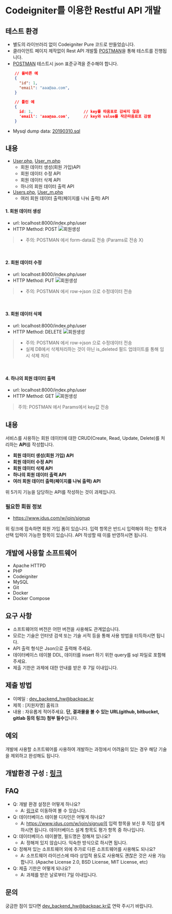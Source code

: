 # Codeigniter를 이용한 Restful API 개발

## 테스트 환경  
  - 별도의 라이브러리 없이 Codeigniter Pure 코드로 만들었습니다.
  - 클라이언트 페이지 제작없이 Rest API 개발툴 [POSTMAN](https://www.getpostman.com/)을 통해 테스트를 진행됩니다.
  - [POSTMAN](https://www.getpostman.com/) 테스트시 json 표준규격을 준수해야 합니다.
```json
    // 올바른 예
    {
      "id": 1,
      "email": "aaa@aa.com",
    }
    
    // 틀린 예
    {
      id: 1,                      // key를 따옴표로 감싸지 않음
      'email': 'aaa@aa.com',      // key와 value를 작은따옴료포 감쌈
    }
```
  - Mysql dump data: [20190310.sql](https://github.com/ohhapday/docker_apache_php/blob/master/20190310.sql)


## 내용
  - [User.php](https://github.com/ohhapday/docker_apache_php/blob/master/application/controllers/User.php), [User_m.php](https://github.com/ohhapday/docker_apache_php/blob/master/application/models/User_m.php)
    - 회원 데이터 생성(회원 가입)API
    - 회원 데이터 수정 API
    - 회원 데이터 삭제 API
    - 하나의 회원 데이터 출력 API
  - [Users.php](https://github.com/ohhapday/docker_apache_php/blob/master/application/controllers/Users.php), [User_m.php](https://github.com/ohhapday/docker_apache_php/blob/master/application/models/Users_m.php)
    - 여러 회원 데이터 출력(페이지를 나눠 출력) API


#### 1. 회원 데이터 생성
  - url: localhost:8000/index.php/user
  - HTTP Method: POST
![회원생성](https://raw.githubusercontent.com/ohhapday/docker_apache_php/master/img/%EC%8A%A4%ED%81%AC%EB%A6%B0%EC%83%B7%202019-03-10%20%EC%98%A4%ED%9B%84%2012.45.50.png)
> * 주의: POSTMAN 에서 form-data로 전송 (Params로 전송 X)

<br />

#### 2. 회원 데이터 수정
  - url: localhost:8000/index.php/user
  - HTTP Method: PUT
![회원생성](https://raw.githubusercontent.com/ohhapday/docker_apache_php/master/img/%EC%8A%A4%ED%81%AC%EB%A6%B0%EC%83%B7%202019-03-10%20%EC%98%A4%ED%9B%84%2012.45.50.png)
> * 주의: POSTMAN 에서 row->json 으로 수정데이터 전송 

<br />

#### 3. 회원 데이터 삭제
  - url: localhost:8000/index.php/user
  - HTTP Method: DELETE
![회원생성](https://raw.githubusercontent.com/ohhapday/docker_apache_php/master/img/%EC%8A%A4%ED%81%AC%EB%A6%B0%EC%83%B7%202019-03-10%20%EC%98%A4%ED%9B%84%2012.45.50.png)
> * 주의: POSTMAN 에서 row->json 으로 수정데이터 전송
> * 실제 DB에서 삭제처리하는 것이 아닌 is_deleted 필드 업데이트를 통해 임시 삭제 처리

<br />

#### 4. 하나의 회원 데이터 출력
  - url: localhost:8000/index.php/user
  - HTTP Method: GET
![회원생성](https://raw.githubusercontent.com/ohhapday/docker_apache_php/master/img/%EC%8A%A4%ED%81%AC%EB%A6%B0%EC%83%B7%202019-03-10%20%EC%98%A4%ED%9B%84%2012.45.50.png)
> 주의: POSTMAN 에서 Params에서 key값 전송 






## 내용

서비스를 사용하는 회원 데이터에 대한 CRUD(Create, Read, Update, Delete)를 처리하는 **API**를 작성합니다.

* **회원 데이터 생성(회원 가입) API**
* **회원 데이터 수정 API**
* **회원 데이터 삭제 API**
* **하나의 회원 데이터 출력 API**
* **여러 회원 데이터 출력(페이지를 나눠 출력) API**

위 5가지 기능을 담당하는 API를 작성하는 것이 과제입니다.


### 필요한 회원 정보

* https://www.idus.com/w/join/signup

위 링크에 접속하면 회원 가입 폼이 있습니다. 입력 항목은 반드시 입력해야 하는 항목과 선택 입력이 가능한 항목이 있습니다. API 작성할 때 이를 반영하시면 됩니다.

## 개발에 사용할 소프트웨어

* Apache HTTPD
* PHP
* Codeigniter
* MySQL
* Git
* Docker
* Docker Compose

## 요구 사항

* 소프트웨어의 버전은 어떤 버전을 사용해도 관계없습니다.
* 모르는 기술은 인터넷 검색 또는 기술 서적 등을 통해 사용 방법을 터득하시면 됩니다.
* API 출력 형식은 Json으로 출력해 주세요.
* 데이터베이스 테이블 DDL, 데이터를 insert 하기 위한 query를 sql 파일로 포함해 주세요.
* 제출 기한은 과제에 대한 안내를 받은 후 7일 이내입니다.

## 제출 방법 
* 이메일 : dev_backend_hw@backpac.kr
* 제목 : [지원자명] 홈워크 
* 내용 : 자유롭게 적어주세요. **단, 결과물을 볼 수 있는 URL(github, bitbucket, gitlab 등의 링크) 첨부 필수**입니다. 

## 예외

개발에 사용할 소프트웨어를 사용하여 개발하는 과정에서 어려움이 있는 경우 해당 기술을 제외하고 완성해도 됩니다.

## 개발환경 구성 : [링크](./docs/dev_env_setting.md)

## FAQ

* Q: 개발 환경 설정은 어떻게 하나요?
    * A: [링크](./docs/dev_env_setting.md)로 이동하여 볼 수 있습니다.
* Q: 데이터베이스 테이블 디자인은 어떻게 하나요?
    * A: https://www.idus.com/w/join/signup의 입력 항목을 보신 후 직접 설계하시면 됩니다. 데이터베이스 설계 항목도 평가 항목 중 하나입니다.
* Q: 데이터베이스 테이블명, 필드명은 정해져 있나요?
    * A: 정해져 있지 않습니다. 익숙한 방식으로 하시면 됩니다.
* Q: 정해져 있는 소프트웨어 외에 추가로 다른 소프트웨어를 사용해도 되나요?
    * A: 소프트웨어 라이선스에 따라 상업적 용도로 사용해도 괜찮은 것은 사용 가능합니다. (Apache License 2.0, BSD License, MIT License, etc)
* Q: 제출 기한은 어떻게 되나요?
    * A: 과제를 받은 날로부터 7일 이내입니다. 

## 문의

궁금한 점이 있다면 dev_backend_hw@backpac.kr로 연락 주시기 바랍니다.